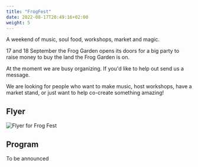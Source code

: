 ```yaml
---
title: "FrogFest"
date: 2022-08-17T20:49:16+02:00
weight: 5
---
```


A weekend of music, soul food, workshops, market and magic.

<!--more-->
17 and 18 September the Frog Garden opens its doors for a big party to raise money to buy the land the Frog Garden is on.

At the moment we are busy organizing.
If you'd like to help out send us a message.

We are looking for people who want  to make music, host workshops, have a market stand, or just want to help co-create something amazing!

## Flyer
![Flyer for Frog Fest](/images/events/flyer-mariama.jpg)


## Program
To be announced
